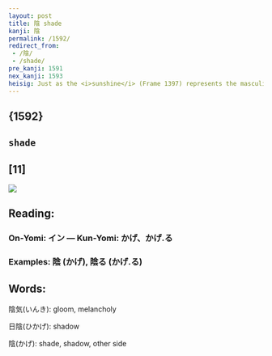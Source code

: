 ```yaml
---
layout: post
title: 陰 shade
kanji: 陰
permalink: /1592/
redirect_from:
 - /陰/
 - /shade/
pre_kanji: 1591
nex_kanji: 1593
heisig: Just as the <i>sunshine</i> (Frame 1397) represents the masculine principle in nature (Yang), the <b>shade</b> stands for the feminine principle (Yin). Its elements are: <i>pinnacle</i> . . . <i>clock</i> . . . <i>rising cloud</i>.
---
```


## {1592}

## `shade`

## [11]

<div class="stroke"><img src="E999B0.png" /></div>

## Reading:

### On-Yomi: イン &mdash; Kun-Yomi: かげ、かげ.る

### Examples: 陰 (かげ), 陰る (かげ.る)

## Words:

陰気(いんき): gloom, melancholy

日陰(ひかげ): shadow

陰(かげ): shade, shadow, other side

